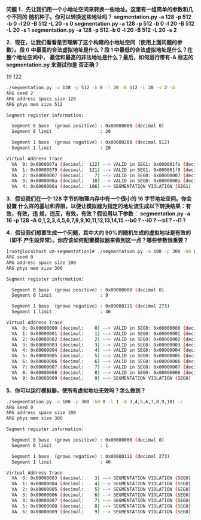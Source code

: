 **问题**
**1．先让我们用一个小地址空间来转换一些地址。这里有一组简单的参数和几个不同的**
**随机种子。你可以转换这些地址吗？**
**segmentation.py -a 128 -p 512 -b 0 -l 20 -B 512 -L 20 -s 0**
**segmentation.py -a 128 -p 512 -b 0 -l 20 -B 512 -L 20 -s 1**
**segmentation.py -a 128 -p 512 -b 0 -l 20 -B 512 -L 20 -s 2**

**2．现在，让我们看看是否理解了这个构建的小地址空间（使用上面问题的参数）。段 0**
**中最高的合法虚拟地址是什么？段 1 中最低的合法虚拟地址是什么？在整个地址空间中，**
**最低和最高的非法地址是什么？最后，如何运行带有-A 标志的 segmentation.py 来测试你是**
**否正确？**

19 122

```sh
./segmentation.py -a 128 -p 512 -b 0 -l 20 -B 512 -L 20 -s 2 -A
ARG seed 2
ARG address space size 128
ARG phys mem size 512

Segment register information:

  Segment 0 base  (grows positive) : 0x00000000 (decimal 0)
  Segment 0 limit                  : 20

  Segment 1 base  (grows negative) : 0x00000200 (decimal 512)
  Segment 1 limit                  : 20

Virtual Address Trace
  VA  0: 0x0000007a (decimal:  122) --> VALID in SEG1: 0x000001fa (decimal:  506)
  VA  1: 0x00000079 (decimal:  121) --> VALID in SEG1: 0x000001f9 (decimal:  505)
  VA  2: 0x00000007 (decimal:    7) --> VALID in SEG0: 0x00000007 (decimal:    7)
  VA  3: 0x0000000a (decimal:   10) --> VALID in SEG0: 0x0000000a (decimal:   10)
  VA  4: 0x0000006a (decimal:  106) --> SEGMENTATION VIOLATION (SEG1)
```

**3．假设我们在一个 128 字节的物理内存中有一个很小的 16 字节地址空间。你会设置**
**什么样的基址和界限，以便让模拟器为指定的地址流生成以下转换结果：有效，有效，违**
**规，违反，有效，有效？假设用以下参数：**
**segmentation.py -a 16 -p 128**
**-A 0,1,2,3,4,5,6,7,8,9,10,11,12,13,14,15**
**--b0 ? --l0 ? --b1 ? --l1 ?**

**4．假设我们想要生成一个问题，其中大约 90%的随机生成的虚拟地址是有效的（即不**
**产生段异常）。你应该如何配置模拟器来做到这一点？哪些参数很重要？**

```sh
[root@localhost vm-segmentation]# ./segmentation.py -a 100 -p 300 -b0 0 -l 9 -A 0,1,2,3,4,5,6,7,8,9,101 -c
ARG seed 0
ARG address space size 100
ARG phys mem size 300

Segment register information:

  Segment 0 base  (grows positive) : 0x00000000 (decimal 0)
  Segment 0 limit                  : 9

  Segment 1 base  (grows negative) : 0x00000111 (decimal 273)
  Segment 1 limit                  : 46

Virtual Address Trace
  VA  0: 0x00000000 (decimal:    0) --> VALID in SEG0: 0x00000000 (decimal:    0)
  VA  1: 0x00000001 (decimal:    1) --> VALID in SEG0: 0x00000001 (decimal:    1)
  VA  2: 0x00000002 (decimal:    2) --> VALID in SEG0: 0x00000002 (decimal:    2)
  VA  3: 0x00000003 (decimal:    3) --> VALID in SEG0: 0x00000003 (decimal:    3)
  VA  4: 0x00000004 (decimal:    4) --> VALID in SEG0: 0x00000004 (decimal:    4)
  VA  5: 0x00000005 (decimal:    5) --> VALID in SEG0: 0x00000005 (decimal:    5)
  VA  6: 0x00000006 (decimal:    6) --> VALID in SEG0: 0x00000006 (decimal:    6)
  VA  7: 0x00000007 (decimal:    7) --> VALID in SEG0: 0x00000007 (decimal:    7)
  VA  8: 0x00000008 (decimal:    8) --> VALID in SEG0: 0x00000008 (decimal:    8)
  VA  9: 0x00000009 (decimal:    9) --> SEGMENTATION VIOLATION (SEG0)
```

**5．你可以运行模拟器，使所有虚拟地址无效吗？怎么做到？**

```sh
./segmentation.py -a 100 -p 300 -b0 0 -l 1 -A 3,4,5,6,7,8,9,101 -c
ARG seed 0
ARG address space size 100
ARG phys mem size 300

Segment register information:

  Segment 0 base  (grows positive) : 0x00000000 (decimal 0)
  Segment 0 limit                  : 1

  Segment 1 base  (grows negative) : 0x00000111 (decimal 273)
  Segment 1 limit                  : 46

Virtual Address Trace
  VA  0: 0x00000003 (decimal:    3) --> SEGMENTATION VIOLATION (SEG0)
  VA  1: 0x00000004 (decimal:    4) --> SEGMENTATION VIOLATION (SEG0)
  VA  2: 0x00000005 (decimal:    5) --> SEGMENTATION VIOLATION (SEG0)
  VA  3: 0x00000006 (decimal:    6) --> SEGMENTATION VIOLATION (SEG0)
  VA  4: 0x00000007 (decimal:    7) --> SEGMENTATION VIOLATION (SEG0)
  VA  5: 0x00000008 (decimal:    8) --> SEGMENTATION VIOLATION (SEG0)
  VA  6: 0x00000009 (decimal:    9) --> SEGMENTATION VIOLATION (SEG0)
```

